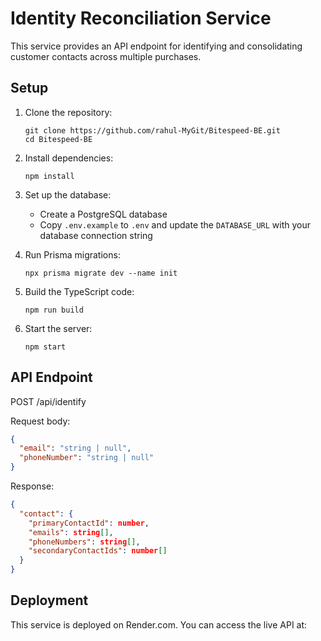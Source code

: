 # Identity Reconciliation Service

This service provides an API endpoint for identifying and consolidating customer contacts across multiple purchases.

## Setup

1. Clone the repository:
   ```
   git clone https://github.com/rahul-MyGit/Bitespeed-BE.git
   cd Bitespeed-BE
   ```

2. Install dependencies:
   ```
   npm install
   ```

3. Set up the database:
   - Create a PostgreSQL database
   - Copy `.env.example` to `.env` and update the `DATABASE_URL` with your database connection string

4. Run Prisma migrations:
   ```
   npx prisma migrate dev --name init
   ```

5. Build the TypeScript code:
   ```
   npm run build
   ```

6. Start the server:
   ```
   npm start
   ```

## API Endpoint

POST /api/identify

Request body:
```json
{
  "email": "string | null",
  "phoneNumber": "string | null"
}
```

Response:
```json
{
  "contact": {
    "primaryContactId": number,
    "emails": string[],
    "phoneNumbers": string[],
    "secondaryContactIds": number[]
  }
}
```

## Deployment

This service is deployed on Render.com. You can access the live API at:
